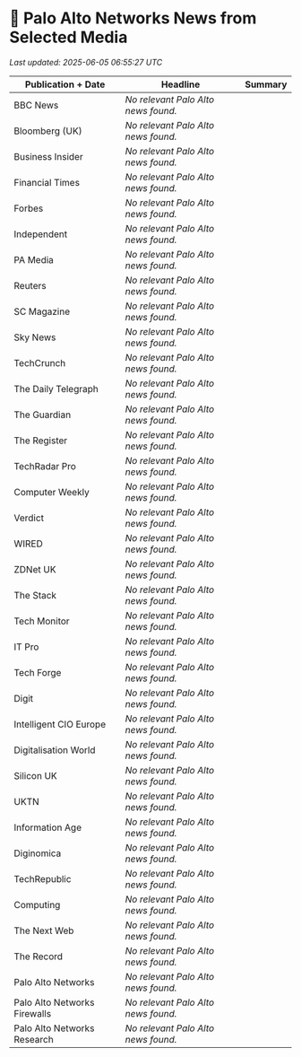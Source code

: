 # 📰 Palo Alto Networks News from Selected Media

_Last updated: 2025-06-05 06:55:27 UTC_

| Publication + Date | Headline | Summary |
|---|---|---|
| BBC News | _No relevant Palo Alto news found._ | |
| Bloomberg (UK) | _No relevant Palo Alto news found._ | |
| Business Insider | _No relevant Palo Alto news found._ | |
| Financial Times | _No relevant Palo Alto news found._ | |
| Forbes | _No relevant Palo Alto news found._ | |
| Independent | _No relevant Palo Alto news found._ | |
| PA Media | _No relevant Palo Alto news found._ | |
| Reuters | _No relevant Palo Alto news found._ | |
| SC Magazine | _No relevant Palo Alto news found._ | |
| Sky News | _No relevant Palo Alto news found._ | |
| TechCrunch | _No relevant Palo Alto news found._ | |
| The Daily Telegraph | _No relevant Palo Alto news found._ | |
| The Guardian | _No relevant Palo Alto news found._ | |
| The Register | _No relevant Palo Alto news found._ | |
| TechRadar Pro | _No relevant Palo Alto news found._ | |
| Computer Weekly | _No relevant Palo Alto news found._ | |
| Verdict | _No relevant Palo Alto news found._ | |
| WIRED | _No relevant Palo Alto news found._ | |
| ZDNet UK | _No relevant Palo Alto news found._ | |
| The Stack | _No relevant Palo Alto news found._ | |
| Tech Monitor | _No relevant Palo Alto news found._ | |
| IT Pro | _No relevant Palo Alto news found._ | |
| Tech Forge | _No relevant Palo Alto news found._ | |
| Digit | _No relevant Palo Alto news found._ | |
| Intelligent CIO Europe | _No relevant Palo Alto news found._ | |
| Digitalisation World | _No relevant Palo Alto news found._ | |
| Silicon UK | _No relevant Palo Alto news found._ | |
| UKTN | _No relevant Palo Alto news found._ | |
| Information Age | _No relevant Palo Alto news found._ | |
| Diginomica | _No relevant Palo Alto news found._ | |
| TechRepublic | _No relevant Palo Alto news found._ | |
| Computing | _No relevant Palo Alto news found._ | |
| The Next Web | _No relevant Palo Alto news found._ | |
| The Record | _No relevant Palo Alto news found._ | |
| Palo Alto Networks | _No relevant Palo Alto news found._ | |
| Palo Alto Networks Firewalls | _No relevant Palo Alto news found._ | |
| Palo Alto Networks Research | _No relevant Palo Alto news found._ | |
